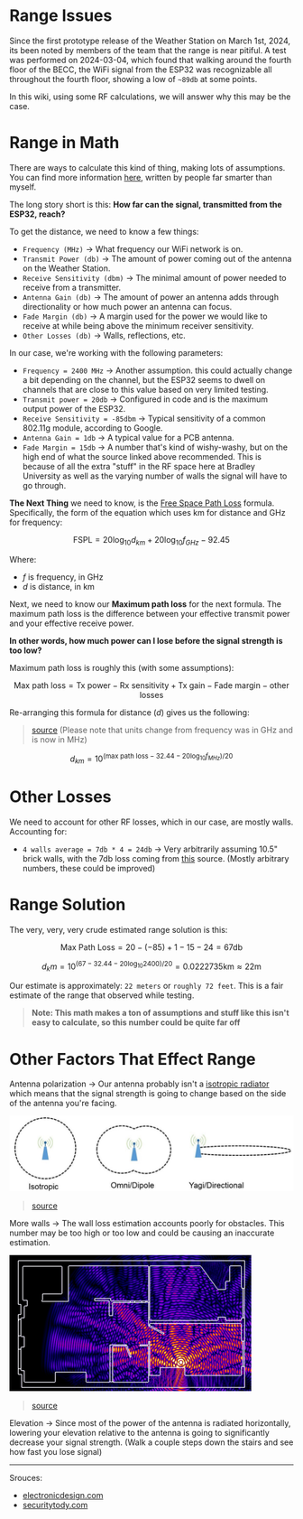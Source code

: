 # Range Issues

Since the first prototype release of the Weather Station on March 1st, 2024, its been noted by members of the team that the range is near pitiful. A test was performed on 2024-03-04, which found that walking around the fourth floor of the BECC, the WiFi signal from the ESP32 was recognizable all throughout the fourth floor, showing a low of `~89db` at some points. 

In this wiki, using some RF calculations, we will answer why this may be the case. 

# Range in Math

There are ways to calculate this kind of thing, making lots of assumptions. You can find more information [here](https://www.electronicdesign.com/technologies/communications/article/21796484/understanding-wireless-range-calculations), written by people far smarter than myself. 

The long story short is this: **How far can the signal, transmitted from the ESP32, reach?**

To get the distance, we need to know a few things:

- `Frequency (MHz)` -> What frequency our WiFi network is on.
- `Transmit Power (db)` -> The amount of power coming out of the antenna on the Weather Station.
- `Receive Sensitivity (dbm)` -> The minimal amount of power needed to receive from a transmitter.
- `Antenna Gain (db)` -> The amount of power an antenna adds through directionality or how much power an antenna can focus.
- `Fade Margin (db)` -> A margin used for the power we would like to receive at while being above the minimum receiver sensitivity.
- `Other Losses (db)` -> Walls, reflections, etc. 

In our case, we're working with the following parameters:

- `Frequency = 2400 MHz` -> Another assumption. this could actually change a bit depending on the channel, but the ESP32 seems to dwell on channels that are close to this value based on very limited testing.
- `Transmit power = 20db` -> Configured in code and is the maximum output power of the ESP32.
- `Receive Sensitivity = -85dbm` ->  Typical sensitivity of a common 802.11g module, according to Google. 
- `Antenna Gain = 1db` -> A typical value for a PCB antenna.
- `Fade Margin = 15db` -> A number that's kind of wishy-washy, but on the high end of what the source  linked above recommended. This is because of all the extra "stuff" in the RF space here at Bradley University as well as the varying number of walls the signal will have to go through. 

**The Next Thing** we need to know, is the [Free Space Path Loss](https://en.wikipedia.org/wiki/Free-space_path_loss#Derivation) formula. Specifically, the form of the equation which uses km for distance and GHz for frequency:

$$
\text{FSPL} = 20\log_{10}{d_{km}} + 20\log_{10}{f_{GHz}} - 92.45
$$

Where:

- $f$ is frequency, in GHz
- $d$ is distance, in km

Next, we need to know our **Maximum path loss** for the next formula. The maximum path loss is the difference between your effective transmit power and your effective receive power.

**In other words, how much power can I lose before the signal strength is too low?**

Maximum path loss is roughly this (with some assumptions):

$$
\text{Max path loss} = \text{Tx power} - \text{Rx sensitivity} + \text{Tx gain} - \text{Fade margin} - \text{other losses}
$$

Re-arranging this formula for distance ($d$) gives us the following:

> [source](https://www.electronicdesign.com/technologies/communications/article/21796484/understanding-wireless-range-calculations) (Please note that units change from frequency was in GHz and is now in MHz)

$$
d_{km} = 10^{(\text{max path loss} - 32.44 - 20\log_{10}{f_{MHz})/20}}
$$

# Other Losses

We need to account for other RF losses, which in our case, are mostly walls. Accounting for:

- `4 walls average = 7db * 4 = 24db` -> Very arbitrarily assuming 10.5" brick walls, with the 7db loss coming from [this](https://securitytoday.com/Articles/2012/04/01/Indoor-Wireless-Path-Loss.aspx) source. (Mostly arbitrary numbers, these could be improved)

# Range Solution

The very, very, very crude estimated range solution is this:

$$
\text{Max Path Loss} = 20 - (-85) + 1 - 15 - 24 = 67\text{db}
$$

$$
d_km = 10^{ ( 67 - 32.44 - 20\log_{10}{2400} ) / 20} = 0.0222735\text{km} \approx 22\text{m}
$$

Our estimate is approximately: `22 meters` or `roughly 72 feet`. This is a fair estimate of the range that observed while testing. 

> **Note: This math makes a ton of assumptions and stuff like this isn't easy to calculate, so this number could be quite far off**

# Other Factors That Effect Range

Antenna polarization -> Our antenna probably isn't a [isotropic radiator](https://en.wikipedia.org/wiki/Isotropic_radiator) which means that the signal strength is going to change based on the side of the antenna you're facing. 

![image](./images/rf-range-antenna-type.png)
> [source](https://www.google.com/url?sa=i&url=https%3A%2F%2Fblogs.getcertifiedgetahead.com%2Fwireless-antenna%2F&psig=AOvVaw3EV-dKcspVmDc5e7fCfE_I&ust=1709751713230000&source=images&cd=vfe&opi=89978449&ved=0CBMQjRxqFwoTCLCQtc_n3YQDFQAAAAAdAAAAABAI)


More walls -> The wall loss estimation accounts poorly for obstacles. This number may be too high or too low and could be causing an inaccurate estimation.

![image](./images/rf-range-wifi-through-walls.png)
> [source](https://www.google.com/url?sa=i&url=https%3A%2F%2Fluvatfirstbyte.wordpress.com%2F2018%2F11%2F20%2Fwifi-that-sees-through-walls%2F&psig=AOvVaw1xMESYP1pUSkyHeK3kCj3w&ust=1709751783820000&source=images&cd=vfe&opi=89978449&ved=0CBMQjRxqFwoTCPDE_PDn3YQDFQAAAAAdAAAAABAJ)

Elevation -> Since most of the power of the antenna is radiated horizontally, lowering your elevation relative to the antenna is going to significantly decrease your signal strength. (Walk a couple steps down the stairs and see how fast you lose signal)

---

Srouces:

- [electronicdesign.com](https://www.electronicdesign.com/technologies/communications/article/21796484/understanding-wireless-range-calculations)
- [securitytody.com](https://securitytoday.com/Articles/2012/04/01/Indoor-Wireless-Path-Loss.aspx)


